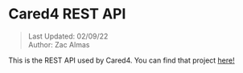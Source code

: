 # Cared4 REST API
> Last Updated: 02/09/22 </br>
> Author: Zac Almas </br>

This is the REST API used by Cared4. You can find that project [here!](https://github.com/ThatGhostToast/Cared4) <br />
